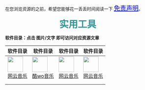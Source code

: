 在您浏览资源的之前，希望您能够花一丢丢时间阅读一下 <a href="https://warrent-b.github.io/mjn/#/introduce" target="_blank" style="color:blue;font-size:20px" >免责声明</a>。<br/>

<font style="color:RGB(52,150,150);font-size:30px;font-weight:bold;margin-left:35%">实用工具</font>

**软件目录：点击 图片/文字 即可访问对应资源文章**

| 软件目录                                                     | 软件目录                                                     | 软件目录                                                     | 软件目录                                                     |
| ------------------------------------------------------------ | ------------------------------------------------------------ | ------------------------------------------------------------ | ------------------------------------------------------------ |
| <a href="https://mp.weixin.qq.com/s/8dJFnXL71v3Yhn7qPimjEg" target="_blank"><img src="./_assets/wyymusic.jpg" style="width:50px;"/></a><br/><a href="https://mp.weixin.qq.com/s/8dJFnXL71v3Yhn7qPimjEg" target="_blank">网云音乐</a> | <a href="https://mp.weixin.qq.com/s/8dJFnXL71v3Yhn7qPimjEg" target="_blank"><img src="./_assets/kuwomusic.jpg" style="width:50px;"/></a><br/><a href="https://mp.weixin.qq.com/s/iuDa1CCniogSUybKtSha3g" target="_blank">酷wo音乐</a> | <a href="https://mp.weixin.qq.com/s/8dJFnXL71v3Yhn7qPimjEg" target="_blank"><img src="./_assets/wyymusic.jpg" style="width:50px;"/></a><br/><a href="https://mp.weixin.qq.com/s/8dJFnXL71v3Yhn7qPimjEg" target="_blank">网云音乐</a> | <a href="https://mp.weixin.qq.com/s/8dJFnXL71v3Yhn7qPimjEg" target="_blank"><img src="./_assets/kuwomusic.jpg" style="width:50px;"/></a><br/><a href="https://mp.weixin.qq.com/s/8dJFnXL71v3Yhn7qPimjEg" target="_blank">网云音乐</a> |
|                                                              |                                                              |                                                              |                                                              |
|                                                              |                                                              |                                                              |                                                              |



